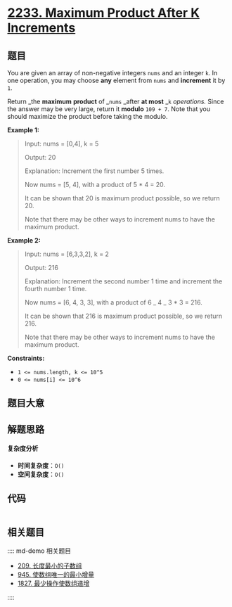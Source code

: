 # [2233. Maximum Product After K Increments](https://leetcode.com/problems/maximum-product-after-k-increments/)

## 题目

You are given an array of non-negative integers `nums` and an integer `k`. In
one operation, you may choose **any** element from `nums` and **increment** it
by `1`.

Return _the **maximum** **product** of _`nums` _after **at most** _`k`
_operations._ Since the answer may be very large, return it **modulo** `109 +
7`. Note that you should maximize the product before taking the modulo.

**Example 1:**

> Input: nums = [0,4], k = 5
>
> Output: 20
>
> Explanation: Increment the first number 5 times.
>
> Now nums = [5, 4], with a product of 5 \* 4 = 20.
>
> It can be shown that 20 is maximum product possible, so we return 20.
>
> Note that there may be other ways to increment nums to have the maximum product.

**Example 2:**

> Input: nums = [6,3,3,2], k = 2
>
> Output: 216
>
> Explanation: Increment the second number 1 time and increment the fourth number 1 time.
>
> Now nums = [6, 4, 3, 3], with a product of 6 _ 4 _ 3 \* 3 = 216.
>
> It can be shown that 216 is maximum product possible, so we return 216.
>
> Note that there may be other ways to increment nums to have the maximum product.

**Constraints:**

- `1 <= nums.length, k <= 10^5`
- `0 <= nums[i] <= 10^6`

## 题目大意

## 解题思路

#### 复杂度分析

- **时间复杂度**：`O()`
- **空间复杂度**：`O()`

## 代码

```javascript

```

## 相关题目

:::: md-demo 相关题目

- [209. 长度最小的子数组](https://leetcode.com/problems/minimum-size-subarray-sum)
- [945. 使数组唯一的最小增量](https://leetcode.com/problems/minimum-increment-to-make-array-unique)
- [1827. 最少操作使数组递增](https://leetcode.com/problems/minimum-operations-to-make-the-array-increasing)

::::
